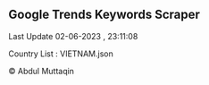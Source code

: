 

## Google Trends Keywords Scraper 
 
Last Update 02-06-2023 , 23:11:08

Country List :
VIETNAM.json



© Abdul Muttaqin 
